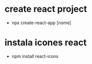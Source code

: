# create react project
* npx create-react-app [nome]
# instala icones react
* npm install react-icons